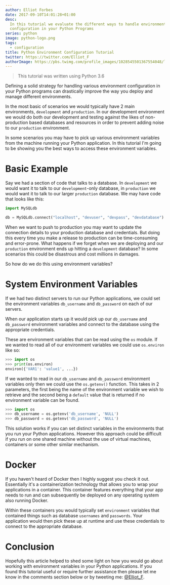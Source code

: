 ```yaml
---
author: Elliot Forbes
date: 2017-09-10T14:01:28+01:00
desc:
  In this tutorial we evaluate the different ways to handle environment
  configuration in your Python Programs
series: python
image: python-logo.png
tags:
  - configuration
title: Python Environment Configuration Tutorial
twitter: https://twitter.com/Elliot_F
authorImage: https://pbs.twimg.com/profile_images/1028545501367554048/lzr43cQv_400x400.jpg
---
```


> This tutorial was written using Python 3.6

Defining a solid strategy for handling various environment configuration in your
Python programs can drastically improve the way you deploy and manage different
environments.

In the most basic of scenarios we would typically have 2 main environments,
`development` and `production`. In our development environment we would do both
our development and testing against the likes of non-production based databases
and resources in order to prevent adding noise to our `production` environment.

In some scenarios you may have to pick up various environment variables from the
machine running your Python application. In this tutorial I'm going to be
showing you the best ways to access these environment variables.

# Basic Example

Say we had a section of code that talks to a database. In `development` we would
want it to talk to our `development`-only database, in `production` we would
want it to talk to our larger `production` database. We may have code that looks
like this:

```python
import MySQLdb

db = MySQLdb.connect("localhost", "devuser", "devpass", "devdatabase")
```

When we want to push to production you may want to update the connection details
to your production database and credentials. But doing this every time you make
a release to production can be time-consuming and error-prone. What happens if
we forget when we are deploying and our `production` environment ends up hitting
a `development` database? In some scenarios this could be disastrous and cost
millions in damages.

So how do we do this using environment variables?

# System Environment Variables

If we had two distinct servers to run our Python applications, we could set the
environment variables `db_username` and `db_password` on each of our servers.

When our application starts up it would pick up our `db_username` and
`db_password` environment variables and connect to the database using the
appropriate credentials.

These are environment variables that can be read using the `os` module. If we
wanted to read all of our environment variables we could use `os.environ` like
so:

```py
>>> import os
>>> print(os.environ)
environ({'VAR1': 'value1', ...})
```

If we wanted to read in our `db_username` and `db_password` environment
variables only then we could use the `os.getenv()` function. This takes in 2
parameters, the first being the name of the environment variable we wish to
retrieve and the second being a `default` value that is returned if no
environment variable can be found.

```py
>>> import os
>>> db_username = os.getenv('db_username', 'NULL')
>>> db_password = os.getenv('db_password', 'NULL')
```

This solution works if you can set distinct variables in the environments that
you run your Python applications. However this approach could be difficult if
you run on one shared machine without the use of virtual machines, containers or
some other similar mechanism.

# Docker

If you haven't heard of Docker then I highly suggest you check it out.
Essentially it's a containerization technology that allows you to wrap your
applications in a container. This container features everything that your app
needs to run and can subsequently be deployed on any operating system also
running Docker.

Within these containers you would typically set `environment` variables that
contained things such as database `usernames` and `passwords`. Your application
would then pick these up at runtime and use these credentials to connect to the
appropriate database.

# Conclusion

Hopefully this article helped to shed some light on how you would go about
working with environment variables in your Python applications. If you found
this tutorial useful or require further assistance then please let me know in
the comments section below or by tweeting me:
[@Elliot_F](https://twitter.com/elliot_f).
